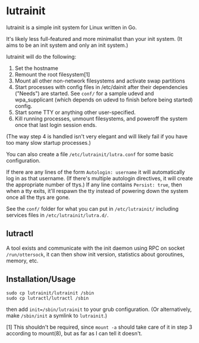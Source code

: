 # lutrainit

lutrainit is a simple init system for Linux written in Go.

It's likely less full-featured and more minimalist than your init system. (It aims to be an init system and only an init system.)

lutrainit will do the following:

1. Set the hostname
2. Remount the root filesystem[1]
3. Mount all other non-network filesystems and activate swap partitions
3. Start processes with config files in /etc/dainit after their dependencies
   ("Needs") are started. See `conf/` for a sample udevd and wpa_supplicant (which
   depends on udevd to finish before being started) config.
4. Start some TTY or anything other user-specified.
5. Kill running processes, unmount filesystems, and poweroff the system once that last
   login session ends.

(The way step 4 is handled isn't very elegant and will likely fail if you have too
many slow startup processes.)

You can also create a file `/etc/lutrainit/lutra.conf` for some basic configuration.

If there are any lines of the form `Autologin: username` it will automatically log in
as that username. (If there's multiple autologin directives, it will create the
appropriate number of ttys.)
If any line contains `Persist: true`, then when a tty exits, it'll respawn the tty instead of powering down the system once all the ttys are gone.

See the `conf/` folder for what you can put in `/etc/lutrainit/` including services files in `/etc/lutrainit/lutra.d/`.

## lutractl

A tool exists and communicate with the init daemon using RPC on socket `/run/ottersock`, it can then show init version, statistics about goroutines, memory, etc.

## Installation/Usage
```
sudo cp lutrainit/lutrainit /sbin
sudo cp lutractl/lutractl /sbin
```

then add `init=/sbin/lutrainit` to your grub configuration. (Or alternatively, make
`/sbin/init` a symlink to `lutrainit`.)

[1] This shouldn't be required, since `mount -a` should take care of it in step
  3 according to mount(8), but as far as I can tell it doesn't.
